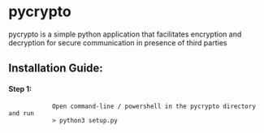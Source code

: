 # pycrypto
pycrypto is a simple python application that facilitates encryption and decryption
for secure communication in presence of third parties

## Installation Guide:

  #### Step 1:
                Open command-line / powershell in the pycrypto directory and run
                > python3 setup.py

